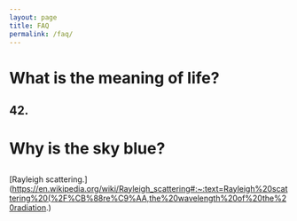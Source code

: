 ```yaml
---
layout: page
title: FAQ
permalink: /faq/
---
```


# What is the meaning of life?
## 42.

# Why is the sky blue?
## 
[Rayleigh 
scattering.](https://en.wikipedia.org/wiki/Rayleigh_scattering#:~:text=Rayleigh%20scattering%20(%2F%CB%88re%C9%AA,the%20wavelength%20of%20the%20radiation.)
